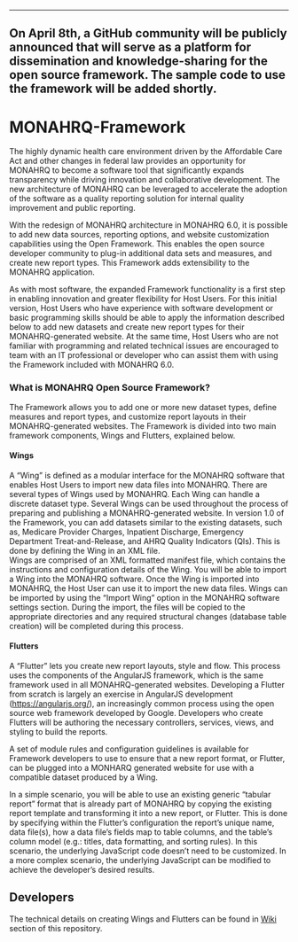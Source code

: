 -----------------------------------------------------------------------------------------------------
On April 8th, a GitHub community will be publicly announced that will serve as a platform for dissemination and knowledge-sharing for the open source framework. The sample code to use the framework will be added shortly. 
----------------------------------------------------------------------------------------------------
MONAHRQ-Framework
=================

The highly dynamic health care environment driven by the Affordable Care Act and other changes in federal law provides an opportunity for MONAHRQ to become a software tool that significantly expands transparency while driving innovation and collaborative development. The new architecture of MONAHRQ can be leveraged to accelerate the adoption of the software as a quality reporting solution for internal quality improvement and public reporting. 

With the redesign of MONAHRQ architecture in MONAHRQ 6.0, it is possible to add new data sources, reporting options, and website customization capabilities using the Open Framework. This enables the open source developer community to plug-in additional data sets and measures, and create new report types. This Framework adds extensibility to the MONAHRQ application.

As with most software, the expanded Framework functionality is a first step in enabling innovation and greater flexibility for Host Users. For this initial version, Host Users who have experience with software development or basic programming skills should be able to apply the information described below to add new datasets and create new report types for their MONAHRQ-generated website. At the same time, Host Users who are not familiar with programming and related technical issues are encouraged to team with an IT professional or developer who can assist them with using the Framework included with MONAHRQ 6.0. 

### What is MONAHRQ Open Source Framework?
The Framework allows you to add one or more new dataset types, define measures and report types, and customize report layouts in their MONAHRQ-generated websites. The Framework is divided into two main framework components, Wings and Flutters, explained below.

#### Wings
A “Wing” is defined as a modular interface for the MONAHRQ software that enables Host Users to import new data files into MONAHRQ. There are several types of Wings used by MONAHRQ. Each Wing can handle a discrete dataset type. Several Wings can be used throughout the process of preparing and publishing a MONAHRQ-generated website. In version 1.0 of the Framework, you can add datasets similar to the existing datasets, such as, Medicare Provider Charges, Inpatient Discharge, Emergency Department Treat-and-Release, and AHRQ Quality Indicators (QIs). This is done by defining the Wing in an XML file.   
Wings are comprised of an XML formatted manifest file, which contains the instructions and configuration details of the Wing. You will be able to import a Wing into the MONAHRQ software. Once the Wing is imported into MONAHRQ, the Host User can use it to import the new data files. 
Wings can be imported by using the “Import Wing” option in the MONAHRQ software settings section. During the import, the files will be copied to the appropriate directories and any required structural changes (database table creation) will be completed during this process.

#### Flutters

A “Flutter” lets you create new report layouts, style and flow. This process uses the components of the AngularJS framework, which is the same framework used in all MONAHRQ-generated websites. Developing a Flutter from scratch is largely an exercise in AngularJS development (https://angularjs.org/), an increasingly common process using the open source web framework developed by Google. Developers who create Flutters will be authoring the necessary controllers, services, views, and styling to build the reports. 

A set of module rules and configuration guidelines is available for Framework developers to use to ensure that a new report format, or Flutter, can be plugged into a MONHARQ generated website for use with a compatible dataset produced by a Wing. 

In a simple scenario, you will be able to use an existing generic “tabular report” format that is already part of MONAHRQ by copying the existing report template and transforming it into a new report, or Flutter. This is done by specifying within the Flutter’s configuration the report’s unique name, data file(s), how a data file’s fields map to table columns, and the table’s column model (e.g.: titles, data formatting, and sorting rules). In this scenario, the underlying JavaScript code doesn’t need to be customized. In a more complex scenario, the underlying JavaScript can be modified to achieve the developer’s desired results.

## Developers

The technical details on creating Wings and Flutters can be found in [Wiki](https://github.com/AHRQ/MONAHRQ-Framework/wiki) section of this repository.

